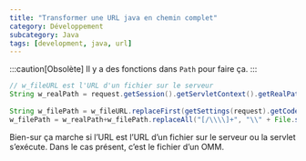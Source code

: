 ```yaml
---
title: "Transformer une URL java en chemin complet"
category: Développement
subcategory: Java
tags: [development, java, url]
---
```

:::caution[Obsolète]
Il y a des fonctions dans `Path` pour faire ça.
:::

``` java
// w_fileURL est l'URL d'un fichier sur le serveur
String w_realPath = request.getSession().getServletContext().getRealPath("/");
		
String w_filePath = w_fileURL.replaceFirst(getSettings(request).getCodeBase(), "");
w_filePath = w_realPath+w_filePath.replaceAll("[/\\\\]+", "\\" + File.separator);
```

Bien-sur ça marche si l’URL est l’URL d’un fichier sur le serveur ou la servlet s’exécute. Dans le cas présent, c’est 
le fichier d’un OMM.
